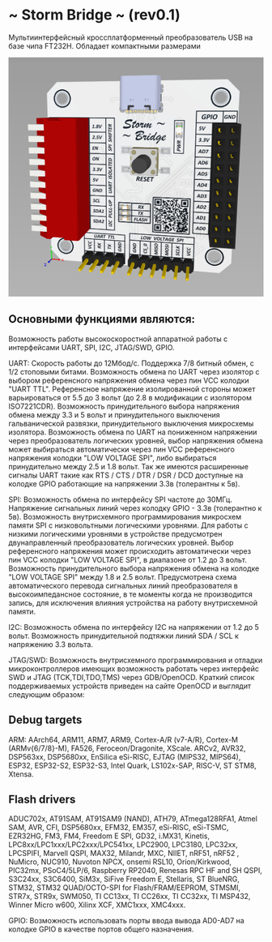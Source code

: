 # ~ Storm Bridge ~ (rev0.1)
Мультиинтерфейсный кроссплатформенный преобразователь USB на базе чипа FT232H.
Обладает компактными размерами

 ![StormBridgePCB](img/1.png)

## Основными функциями являются:
Возможность работы высокоскоростной аппаратной работы с интерфейсами UART, SPI, I2C, JTAG/SWD, GPIO.

UART:
Скорость работы до 12Мбод/с. Поддержка 7/8 битный обмен, с 1/2 стоповыми битами.
Возможность обмена по UART через изолятор с выбором референсного напряжения обмена через пин VCC колодки "UART TTL".
Референсное напряжение изолированной стороны может варьироваться от 5.5 до 3 вольт (до 2.8 в модификации с изолятором ISO7221CDR).
Возможность принудительного выбора напряжения обмена между 3.3 и 5 вольт и принудительного выключения гальванической развязки, принудительного выключения микросхемы изолятора.
Возможность обмена по UART на пониженном напряжении через преобразователь логических уровней, выбор напряжения обмена может выбираться автоматически через пин VCC референсного напряжения колодки "LOW VOLTAGE SPI", либо выбираться принудительно между 2.5 и 1.8 вольт.
Так же имеются расширенные сигналы UART такие как RTS / CTS / DTR / DSR / DCD доступные на колодке GPIO работающие на напряжении 3.3в (толерантны к 5в).

SPI:
Возможность обмена по интерфейсу SPI частоте до 30МГц.
Напряжение сигнальных линий через колодку GPIO - 3.3в (толерантно к 5в).
Возможность внутрисхемного программирования микросхем памяти SPI с низковольтными логическими уровнями. 
Для работы с низкими логическими уровнями в устройстве предусмотрен двунаправленный преобразователь логических уровней. 
Выбор референсного напряжения может происходить автоматически через пин VCC колодки "LOW VOLTAGE SPI", в диапазоне от 1.2 до 3 вольт.
Возможность принудительного выбора напряжения обмена на колодке "LOW VOLTAGE SPI" между 1.8 и 2.5 вольт.
Предусмотрена схема автоматического перевода сигнальных линий преобразователя в высокоимпедансное состояние, в те моменты когда не производится запись, для исключения влияния устройства на работу внутрисхемной памяти.

I2C:
Возможность обмена по интерфейсу I2С на напряжении от 1.2 до 5 вольт.
Возможность принудительной подтяжки линий SDA / SCL к напряжению 3.3 вольта.

JTAG/SWD:
Возможность внутрисхемного программирования и отладки микроконтроллеров имеющих возможность работать через интерфейс SWD и JTAG (TCK,TDI,TDO,TMS) через GDB/OpenOCD. 
Краткий список поддерживаемых устройств приведен на сайте OpenOCD и выглядит следующим образом:

Debug targets
-------------
ARM: AArch64, ARM11, ARM7, ARM9, Cortex-A/R (v7-A/R), Cortex-M (ARMv{6/7/8}-M),
FA526, Feroceon/Dragonite, XScale.
ARCv2, AVR32, DSP563xx, DSP5680xx, EnSilica eSi-RISC, EJTAG (MIPS32, MIPS64),
ESP32, ESP32-S2, ESP32-S3, Intel Quark, LS102x-SAP, RISC-V, ST STM8,
Xtensa.

Flash drivers
-------------
ADUC702x, AT91SAM, AT91SAM9 (NAND), ATH79, ATmega128RFA1, Atmel SAM, AVR, CFI,
DSP5680xx, EFM32, EM357, eSi-RISC, eSi-TSMC, EZR32HG, FM3, FM4, Freedom E SPI,
GD32, i.MX31, Kinetis, LPC8xx/LPC1xxx/LPC2xxx/LPC541xx, LPC2900, LPC3180, LPC32xx,
LPCSPIFI, Marvell QSPI, MAX32, Milandr, MXC, NIIET, nRF51, nRF52 , NuMicro,
NUC910, Nuvoton NPCX, onsemi RSL10, Orion/Kirkwood, PIC32mx, PSoC4/5LP/6,
Raspberry RP2040, Renesas RPC HF and SH QSPI,
S3C24xx, S3C6400, SiM3x, SiFive Freedom E, Stellaris, ST BlueNRG, STM32,
STM32 QUAD/OCTO-SPI for Flash/FRAM/EEPROM, STMSMI, STR7x, STR9x, SWM050,
TI CC13xx, TI CC26xx, TI CC32xx, TI MSP432, Winner Micro w600, Xilinx XCF,
XMC1xxx, XMC4xxx.

GPIO:
Возможность использовать порты ввода вывода AD0-AD7 на колодке GPIO в качестве портов общего назначения.
